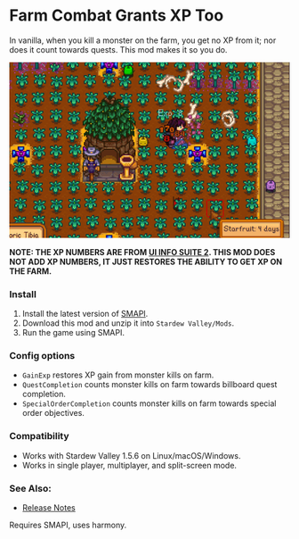Farm Combat Grants XP Too
==========================

In vanilla, when you kill a monster on the farm, you get no XP from it; nor does it count towards quests. This mod makes it so you do.

![Shows XP gain from a kill of a dino on the farm.](ExpFromMonsterKillsOnFarm/docs/dinokill.gif)

**NOTE: THE XP NUMBERS ARE FROM [UI INFO SUITE 2](https://github.com/Annosz/UIInfoSuite2/releases). THIS MOD DOES NOT ADD XP NUMBERS, IT JUST RESTORES THE ABILITY TO GET XP ON THE FARM.**

### Install

1. Install the latest version of [SMAPI](https://smapi.io).
2. Download this mod and unzip it into `Stardew Valley/Mods`.
3. Run the game using SMAPI.

### Config options

* `GainExp` restores XP gain from monster kills on farm.
* `QuestCompletion` counts monster kills on farm towards billboard quest completion.
* `SpecialOrderCompletion` counts monster kills on farm towards special order objectives.

### Compatibility

* Works with Stardew Valley 1.5.6 on Linux/macOS/Windows.
* Works in single player, multiplayer, and split-screen mode.

### See Also:

* [Release Notes](https://github.com/atravita-mods/ExpFromMonsterKillsOnFarm/blob/master/ExpFromMonsterKillsOnFarm/docs/CHANGELOG.MD)

Requires SMAPI, uses harmony.
